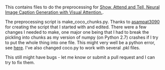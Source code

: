 This contains files to do the preprocessing for [Show, Attend and Tell, Neural Image Caption Generation with Visual Attention.](http://arxiv.org/abs/1502.03044).

The preprocessing script is make_coco_chunks.py. Thanks to [asampat3090](https://github.com/asampat3090) for creating the script that I started with and edited. There were a few changes I needed to make, one major one being that I had to break the pickling into chunks as my version of numpy (on Python 2.7) crashes if I try to put the whole thing into one file. This might very well be a python error, see [here](http://stackoverflow.com/questions/28503942/pickling-large-numpy-array). I've also changed coco.py to work with several .pkl files.

This still might have bugs - let me know or submit a pull request and I can try to fix them.
